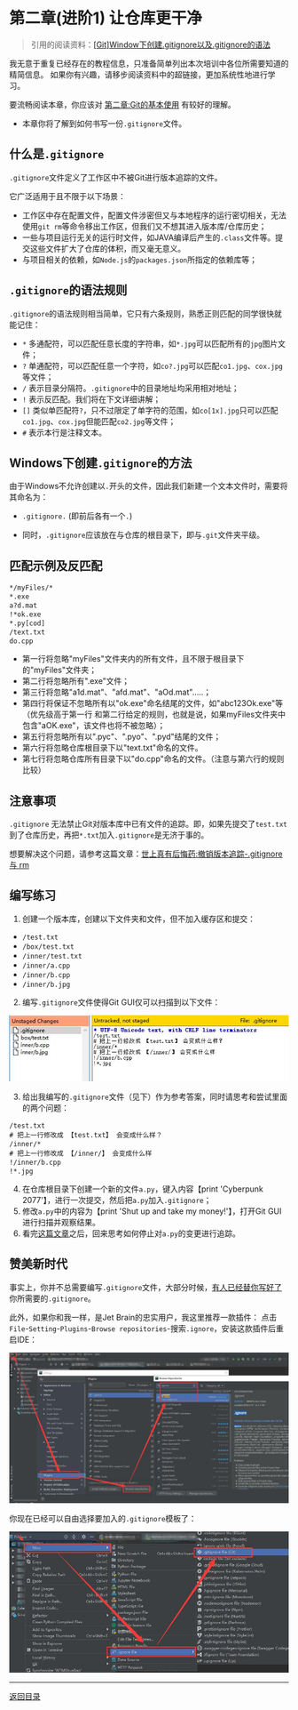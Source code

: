 # 第二章(进阶1) 让仓库更干净
> 引用的阅读资料：[[Git]Window下创建.gitignore以及.gitignore的语法](https://blog.csdn.net/Shenpibaipao/article/details/78129342)

我无意于重复已经存在的教程信息，只准备简单列出本次培训中各位所需要知道的精简信息。
如果你有兴趣，请移步阅读资料中的超链接，更加系统性地进行学习。

要流畅阅读本章，你应该对 [第二章:Git的基本使用](../articles/how_to_use_git.md) 有较好的理解。

- 本章你将了解到如何书写一份`.gitignore`文件。

## 什么是`.gitignore`

`.gitignore`文件定义了工作区中不被Git进行版本追踪的文件。

它广泛适用于且不限于以下场景：

- 工作区中存在配置文件，配置文件涉密但又与本地程序的运行密切相关，无法使用`git rm`等命令移出工作区，但我们又不想其进入版本库/仓库历史；
- 一些与项目运行无关的运行时文件，如JAVA编译后产生的`.class`文件等。提交这些文件扩大了仓库的体积，而又毫无意义。
- 与项目相关的依赖，如`Node.js`的`packages.json`所指定的依赖库等；

## `.gitignore`的语法规则

`.gitignore`的语法规则相当简单，它只有六条规则，熟悉正则匹配的同学很快就能记住：

- `*` 多通配符，可以匹配任意长度的字符串，如`*.jpg`可以匹配所有的`jpg`图片文件；
- `?` 单通配符，可以匹配任意一个字符，如`co?.jpg`可以匹配`co1.jpg`、`cox.jpg`等文件；
- `/` 表示目录分隔符。`.gitignore`中的目录地址均采用相对地址；
- `!` 表示反匹配。我们将在下文详细讲解；
- `[]` 类似单匹配符`?`，只不过限定了单字符的范围，如`co[1x].jpg`只可以匹配`co1.jpg`、`cox.jpg`但能匹配`co2.jpg`等文件；
- `#` 表示本行是注释文本。

## Windows下创建`.gitignore`的方法

由于Windows不允许创建以`.`开头的文件，因此我们新建一个文本文件时，需要将其命名为：

- `.gitignore.` (即前后各有一个`.`)

- 同时，`.gitignore`应该放在与仓库的根目录下，即与`.git`文件夹平级。

## 匹配示例及反匹配

```
*/myFiles/*
*.exe
a?d.mat
!*ok.exe
*.py[cod]
/text.txt
do.cpp
```

- 第一行将忽略"myFiles"文件夹内的所有文件，且不限于根目录下的"myFiles"文件夹；
- 第二行将忽略所有".exe"文件；
- 第三行将忽略"a1d.mat"、"afd.mat"、"aOd.mat".....；
- 第四行将保证不忽略所有以"ok.exe"命名结尾的文件，如"abc123Ok.exe"等（优先级高于第一行 和第二行给定的规则，也就是说，如果myFiles文件夹中包含"aOK.exe"，该文件也将不被忽略）；
- 第五行将忽略所有以".pyc"、".pyo"、".pyd"结尾的文件；
- 第六行将忽略仓库根目录下以"text.txt"命名的文件。
- 第七行将忽略仓库所有目录下以"do.cpp"命名的文件。（注意与第六行的规则比较）

## 注意事项

`.gitignore` 无法禁止Git对版本库中已有文件的追踪。即，如果先提交了`test.txt`到了仓库历史，再把`*.txt`加入`.gitignore`是无济于事的。

想要解决这个问题，请参考这篇文章：[世上真有后悔药:撤销版本追踪-.gitignore 与 rm](../articles/reset_history.md)

## 编写练习

1. 创建一个版本库，创建以下文件夹和文件，但不加入缓存区和提交：

- `/test.txt`
- `/box/test.txt`
- `/inner/test.txt`
- `/inner/a.cpp`
- `/inner/b.cpp`
- `/inner/b.jpg`

2. 编写`.gitignore`文件使得Git GUI仅可以扫描到以下文件：

![](../pic/GitIgnoreResult.jpg)

3. 给出我编写的`.gitignore`文件（见下）作为参考答案，同时请思考和尝试里面的两个问题：
 
```
/test.txt
# 把上一行修改成 【test.txt】 会变成什么样？
/inner/*
# 把上一行修改成 【/inner/】 会变成什么样
!/inner/b.cpp
!*.jpg
```

4. 在仓库根目录下创建一个新的文件`a.py`，键入内容【print 'Cyberpunk 2077'】，进行一次提交，然后把`a.py`加入`.gitignore`；
5. 修改`a.py`中的内容为【print 'Shut up and take my money!'】，打开Git GUI进行扫描并观察结果。
6. 看完[这篇文章](../articles/reset_history.md)之后，回来思考如何停止对`a.py`的变更进行追踪。

## 赞美新时代

事实上，你并不总需要编写`.gitignore`文件，大部分时候，[有人已经替你写好了](https://github.com/github/gitignore)你所需要的`.gitignore`。

此外，如果你和我一样，是Jet Brain的忠实用户，我这里推荐一款插件：
点击`File`-`Setting`-`Plugins`-`Browse repositories`-搜索`.ignore`，安装这款插件后重启IDE：

![安装流程](../pic/JetBrainIgnore.jpg)

你现在已经可以自由选择要加入的`.gitignore`模板了：

![](../pic/JetBrainIgnore2.jpg)

---

[返回目录](../README.md)